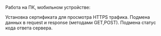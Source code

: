 Работа на ПК, мобильном устройстве:

Установка сертификата для просмотра HTTPS трафика.
Подмена данных в request и response (методами GET,POST).
Подмена статус кода ответа сервера.
